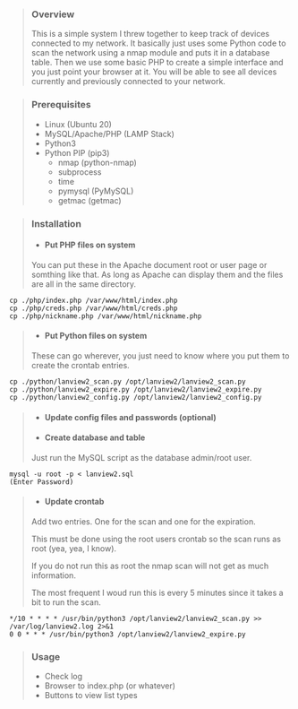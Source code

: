 > ### Overview
> This is a simple system I threw together to keep track of devices connected to my network.
> It basically just uses some Python code to scan the network using a nmap module and puts it in a database table.
> Then we use some basic PHP to create a simple interface and you just point your browser at it.
> You will be able to see all devices currently and previously connected to your network.

> ### Prerequisites
> 
> - Linux (Ubuntu 20) 
> - MySQL/Apache/PHP (LAMP Stack)
> - Python3
> - Python PIP (pip3)
>	- nmap (python-nmap)
>	- subprocess
>	- time
>	- pymysql (PyMySQL)
>	- getmac (getmac)

> ### Installation
>
> - #### Put PHP files on system
>
> You can put these in the Apache document root or user page or somthing like that.
> As long as Apache can display them and the files are all in the same directory.
    
    cp ./php/index.php /var/www/html/index.php
    cp ./php/creds.php /var/www/html/creds.php
    cp ./php/nickname.php /var/www/html/nickname.php
>
> - #### Put Python files on system
>
> These can go wherever, you just need to know where you put them to create the crontab entries.

	cp ./python/lanview2_scan.py /opt/lanview2/lanview2_scan.py
	cp ./python/lanview2_expire.py /opt/lanview2/lanview2_expire.py
	cp ./python/lanview2_config.py /opt/lanview2/lanview2_config.py
>
> - #### Update config files and passwords (optional)
>
> 
>
> - #### Create database and table
>
> Just run the MySQL script as the database admin/root user.

	mysql -u root -p < lanview2.sql
	(Enter Password)
    
> - #### Update crontab
>
> Add two entries. One for the scan and one for the expiration.
>	
> This must be done using the root users crontab so the scan runs as root (yea, yea, I know).
>	
> If you do not run this as root the nmap scan will not get as much information.
>
> The most frequent I woud run this is every 5 minutes since it takes a bit to run the scan.

	*/10 * * * * /usr/bin/python3 /opt/lanview2/lanview2_scan.py >> /var/log/lanview2.log 2>&1
	0 0 * * * /usr/bin/python3 /opt/lanview2/lanview2_expire.py

> ### Usage
> 
> - Check log
> - Browser to index.php (or whatever)
> - Buttons to view list types

